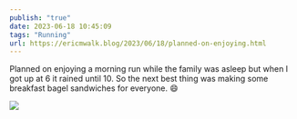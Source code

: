 ```yaml
---
publish: "true"
date: 2023-06-18 10:45:09
tags: "Running"
url: https://ericmwalk.blog/2023/06/18/planned-on-enjoying.html
---
```


Planned on enjoying a morning run while the family was asleep but when I got up at 6 it rained until 10. So the next best thing was making some breakfast bagel sandwiches for everyone. 😄

![](https://ericmwalk.blog/uploads/2023/899833575a.jpg)